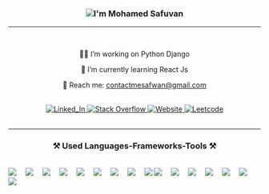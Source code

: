 <h3 align="center">
   <img src="https://readme-typing-svg.herokuapp.com/?font=Righteous&size=35&center=true&vCenter=true&width=500&height=70&duration=4000&lines=Hi+There!+👋;+I'm+Mohamed+Safuvan;" alt="I'm Mohamed Safuvan" />
</h3>

<hr/>
<br>

<div align="center">
    
   👨‍💻  I’m working on Python Django
    
   📖 I’m currently learning React Js
   
   📧 Reach me: contactmesafwan@gmail.com
   
</div>

<br>

<div align="center"> 
   <a href="https://linkedin.com/in/mohamed-safuvan" target="_blank">
      <img src="https://img.shields.io/badge/LinkedIn-0077B5?style=for-the-badge&logo=linkedin&logoColor=whitee" alt="Linked_In" />
   </a>
   <a href="https://stackoverflow.com/users/25677602/mohamed-safuvan" target="_blank">
      <img src="https://img.shields.io/badge/Stack%20Overflow-FE7A16?style=for-the-badge&logo=stackoverflow&logoColor=white" alt="Stack Overflow" />
   </a>
   <a href="https://safu-van.github.io/personal-site/" target="_blank">
      <img src="https://img.shields.io/badge/Website-DC143C?style=for-the-badge&logo=medium&logoColor=white" alt="Website" />
   </a>
   <a href="https://leetcode.com/u/safuvan_t/" target="_blank">
      <img src="https://img.shields.io/badge/LeetCode-FFA116?style=for-the-badge&logo=leetcode&logoColor=white" alt="Leetcode" />
   </a>
</div>

<br>
<hr/>

<h3 align="center" style="border:0;">⚒️ Used Languages-Frameworks-Tools ⚒️</h3>

<br/>

<div>
   <img src="https://img.shields.io/badge/Python-3776AB?style=for-the-badge&labelColor=white&logo=python&logoColor=3776AB" />&emsp;
   <img src="https://img.shields.io/badge/Javascript-F0DB4F?style=for-the-badge&labelColor=white&logo=javascript&logoColor=F0DB4F" />&emsp;
   <img src="https://img.shields.io/badge/C-A8B9CC?style=for-the-badge&labelColor=white&logo=c&logoColor=A8B9CC" />&emsp;
   <img src="https://img.shields.io/badge/HTML-E34F26?style=for-the-badge&labelColor=white&logo=html5&logoColor=E34F26" />&emsp;
   <img src="https://img.shields.io/badge/CSS-1572B6?style=for-the-badge&labelColor=white&logo=css3&logoColor=1572B6" />&emsp;
   <img src="https://img.shields.io/badge/Bootstrap-563D7C?style=for-the-badge&labelColor=white&logo=bootstrap&logoColor=563D7C" />&emsp;
   <img src="https://img.shields.io/badge/Tailwind_CSS-06B6D4?style=for-the-badge&labelColor=white&logo=tailwind-css&logoColor=06B6D4" />&emsp;
   <img src="https://img.shields.io/badge/React-61DAFB?style=for-the-badge&labelColor=white&logo=react&logoColor=61DAFB" />&emsp;
   <img src="https://img.shields.io/badge/Redux-764ABC?style=for-the-badge&labelColor=white&logo=redux&logoColor=764ABC" />
   <img src="https://img.shields.io/badge/Figma-F24E1E?style=for-the-badge&labelColor=white&logo=figma&logoColor=F24E1E" />&emsp;
   <img src="https://img.shields.io/badge/Django-092E20?style=for-the-badge&labelColor=white&logo=django&logoColor=092E20" />&emsp;
   <img src="https://img.shields.io/badge/PostgreSQL-4169E1?style=for-the-badge&labelColor=white&logo=postgresql&logoColor=4169E1" />&emsp;
   <img src="https://img.shields.io/badge/MongoDB-47A248?style=for-the-badge&labelColor=white&logo=mongodb&logoColor=47A248" />&emsp;
   <img src="https://img.shields.io/badge/AWS-232F3E?style=for-the-badge&labelColor=white&logo=amazon-aws&logoColor=FF9900" />&emsp;
   <img src="https://img.shields.io/badge/Git-F05032?style=for-the-badge&labelColor=white&logo=git&logoColor=F05032" />&emsp;
   <img src="https://img.shields.io/badge/Docker-2496ED?style=for-the-badge&labelColor=white&logo=docker&logoColor=2496ED" />&emsp;
</div>

<br/>
